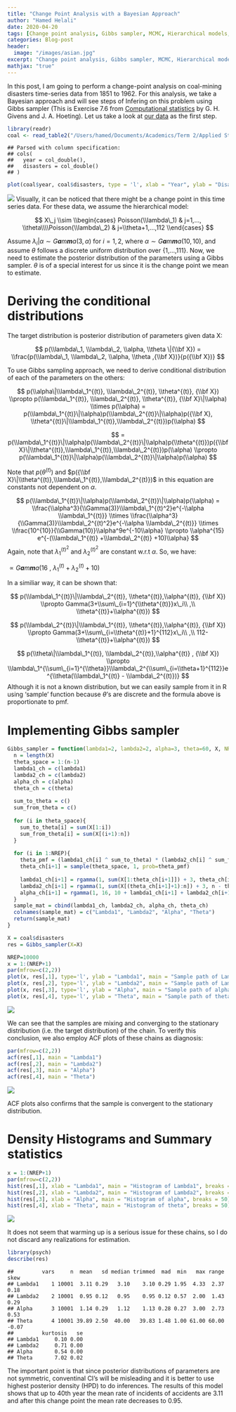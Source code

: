 ```yaml
---
title: "Change Point Analysis with a Bayesian Approach"
author: "Hamed Helali"
date: 2020-04-20
tags: [Change point analysis, Gibbs sampler, MCMC, Hierarchical models, Bayesian statistics, R]
categories: Blog-post
header:
  image: "/images/asian.jpg"
excerpt: "Change point analysis, Gibbs sampler, MCMC, Hierarchical models, Bayesian statistics, R"
mathjax: "true"
---
```


In this post, I am going to perform a change-point analysis on
coal-mining disasters time-series data from 1851 to 1962. For this
analysis, we take a Bayesian approach and will see steps of Infering on
this problem using Gibbs sampler (This is Exercise 7.6 from [Computational statistics](https://www.stat.colostate.edu/computationalstatistics/) by G. H. Givens and J. A. Hoeting). Let us take a look at [our data](https://www.stat.colostate.edu/computationalstatistics/datasets.zip) as the
first step.

``` r
library(readr)
coal <- read_table2("/Users/hamed/Documents/Academics/Term 2/Applied Statistics I/Assignment4/datasets/coal.csv")
```

    ## Parsed with column specification:
    ## cols(
    ##   year = col_double(),
    ##   disasters = col_double()
    ## )

``` r
plot(coal$year, coal$disasters, type = 'l', xlab = "Year", ylab = "Disasters")
```

![](Assignment4-Q76_files/figure-markdown_github/unnamed-chunk-2-1.png)
Visually, it can be noticed that there might be a change point in this
time series data. For these data, we assume the hierarchical model:

$$
X\_j \\sim \\begin{cases} Poisson(\\lambda\_1) & j=1,..., \\theta\\\\Poisson(\\lambda\_2) & j=\\theta+1,...,112 \\end{cases} 
$$

Assume *λ*<sub>*i*</sub>\|*α* ∼ *G**a**m**m**a*(3, *α*) for *i* = 1, 2,
where *α* ∼ *G**a**m**m**a*(10, 10), and assume *θ* follows a discrete
uniform distribution over {1,…,111}. Now, we need to estimate the
posterior distribution of the parameters using a Gibbs sampler. *θ* is
of a special interest for us since it is the change point we mean to
estimate.

Deriving the conditional distributions
======================================

The target distribution is posterior distribution of parameters given
data X:

$$
p(\\lambda\_1, \\lambda\_2, \\alpha, \\theta \|{\\bf X}) = \\frac{p(\\lambda\_1, \\lambda\_2, \\alpha, \\theta ,{\\bf X})}{p({\\bf X})}
$$

To use Gibbs sampling approach, we need to derive conditional
distribution of each of the parameters on the others:

$$
p(\\alpha\|\\lambda\_1^{(t)}, \\lambda\_2^{(t)}, \\theta^{(t)}, {\\bf X}) \\propto p(\\lambda\_1^{(t)}, \\lambda\_2^{(t)}, \\theta^{(t)}, {\\bf X}\|\\alpha) \\times p(\\alpha) = p(\\lambda\_1^{(t)}\|\\alpha)p(\\lambda\_2^{(t)}\|\\alpha)p({\\bf X}, \\theta^{(t)}\|\\lambda\_1^{(t)},\\lambda\_2^{(t)})p(\\alpha)
$$

$$
= p(\\lambda\_1^{(t)}\|\\alpha)p(\\lambda\_2^{(t)}\|\\alpha)p(\\theta^{(t)})p({\\bf X}\|\\theta^{(t)},\\lambda\_1^{(t)},\\lambda\_2^{(t)})p(\\alpha) \\propto p(\\lambda\_1^{(t)}\|\\alpha)p(\\lambda\_2^{(t)}\|\\alpha)p(\\alpha)
$$

Note that *p*(*θ*<sup>(*t*)</sup>) and
$p({\\bf X}\|\\theta^{(t)},\\lambda\_1^{(t)},\\lambda\_2^{(t)})$ in this
equation are constants not dependent on *α*.

$$
p(\\lambda\_1^{(t)}\|\\alpha)p(\\lambda\_2^{(t)}\|\\alpha)p(\\alpha) = \\frac{\\alpha^3}{\\Gamma(3)}\\lambda\_1^{(t)^2}e^{-\\alpha \\lambda\_1^{(t)}} \\times \\frac{\\alpha^3}{\\Gamma(3)}\\lambda\_2^{(t)^2}e^{-\\alpha \\lambda\_2^{(t)}} \\times \\frac{10^{10}}{\\Gamma(10)}\\alpha^9e^{-10\\alpha} \\propto \\alpha^{15} e^{-(\\lambda\_1^{(t)} +\\lambda\_2^{(t)} +10)\\alpha}
$$
 Again, note that *λ*<sub>1</sub><sup>(*t*)<sup>2</sup></sup> and
*λ*<sub>2</sub><sup>(*t*)<sup>2</sup></sup> are constant w.r.t *α*. So,
we have:

 ∝ *G**a**m**m**a*(16 , *λ*<sub>1</sub><sup>(*t*)</sup> + *λ*<sub>2</sub><sup>(*t*)</sup> + 10)

In a similiar way, it can be shown that:

$$
p(\\lambda\_1^{(t)}\|\\lambda\_2^{(t)}, \\theta^{(t)},\\alpha^{(t)}, {\\bf X}) \\propto Gamma(3+\\sum\_{i=1}^{\\theta^{(t)}}x\_i\\ ,\\ \\theta^{(t)}+\\alpha^{(t)})
$$

$$
p(\\lambda\_2^{(t)}\|\\lambda\_1^{(t)}, \\theta^{(t)},\\alpha^{(t)}, {\\bf X}) \\propto Gamma(3+\\sum\_{i=\\theta^{(t)}+1}^{112}x\_i\\ ,\\ 112-\\theta^{(t)}+\\alpha^{(t)})
$$

$$
p(\\theta\|\\lambda\_1^{(t)}, \\lambda\_2^{(t)},\\alpha^{(t)} , {\\bf X}) \\propto \\lambda\_1^{\\sum\_{i=1}^{\\theta}}\\lambda\_2^{\\sum\_{i=\\theta+1}^{112}}e^{\\theta(\\lambda\_1^{(t)} - \\lambda\_2^{(t)})} 
$$
 Although it is not a known distribution, but we can easily sample from
it in R using ‘sample’ function because *θ*’s are discrete and the
formula above is proportionate to pmf.

Implementing Gibbs sampler
==========================

``` r
Gibbs_sampler = function(lambda1=2, lambda2=2, alpha=3, theta=60, X, NREP=10000){
  n = length(X)
  theta_space = 1:(n-1)
  lambda1_ch = c(lambda1)
  lambda2_ch = c(lambda2)
  alpha_ch = c(alpha)
  theta_ch = c(theta)
  
  sum_to_theta = c()
  sum_from_theta = c()
  
  for (i in theta_space){
    sum_to_theta[i] = sum(X[1:i])
    sum_from_theta[i] = sum(X[(i+1):n])
  }
  
  for (i in 1:NREP){
    theta_pmf = (lambda1_ch[i] ^ sum_to_theta) * (lambda2_ch[i] ^ sum_from_theta) * exp(-theta_space * (lambda1_ch[i] - lambda2_ch[i]))   #This is not pmf, but pmf is proportionate to this
    theta_ch[i+1] = sample(theta_space, 1, prob=theta_pmf)
    
    lambda1_ch[i+1] = rgamma(1, sum(X[1:theta_ch[i+1]]) + 3, theta_ch[i+1] + alpha_ch[i])
    lambda2_ch[i+1] = rgamma(1, sum(X[(theta_ch[i+1]+1):n]) + 3, n - theta_ch[i+1] + alpha_ch[i])
    alpha_ch[i+1] = rgamma(1, 16, 10 + lambda1_ch[i+1] + lambda2_ch[i+1])
  }
  sample_mat = cbind(lambda1_ch, lambda2_ch, alpha_ch, theta_ch)
  colnames(sample_mat) = c("Lambda1", "Lambda2", "Alpha", "Theta")
  return(sample_mat)
}
```

``` r
X = coal$disasters
res = Gibbs_sampler(X=X)
```

``` r
NREP=10000
x = 1:(NREP+1)
par(mfrow=c(2,2))
plot(x, res[,1], type='l', ylab = "Lambda1", main = "Sample path of Lambda1")
plot(x, res[,2], type='l', ylab = "Lambda2", main = "Sample path of Lambda2")
plot(x, res[,3], type='l', ylab = "Alpha", main = "Sample path of alpha")
plot(x, res[,4], type='l', ylab = "Theta", main = "Sample path of theta")
```

![](Assignment4-Q76_files/figure-markdown_github/unnamed-chunk-5-1.png)

We can see that the samples are mixing and converging to the stationary
distribution (i.e. the target distribution) of the chain. To verify this
conclusion, we also employ ACF plots of these chains as diagnosis:

``` r
par(mfrow=c(2,2))
acf(res[,1], main = "Lambda1")
acf(res[,2], main = "Lambda2")
acf(res[,3], main = "Alpha")
acf(res[,4], main = "Theta")
```

![](Assignment4-Q76_files/figure-markdown_github/unnamed-chunk-6-1.png)

ACF plots also confirms that the sample is convergent to the stationary
distribution.

Density Histograms and Summary statistics
=========================================

``` r
x = 1:(NREP+1)
par(mfrow=c(2,2))
hist(res[,1], xlab = "Lambda1", main = "Histogram of Lambda1", breaks = 50)
hist(res[,2], xlab = "Lambda2", main = "Histogram of Lambda2", breaks = 50)
hist(res[,3], xlab = "Alpha", main = "Histogram of alpha", breaks = 50)
hist(res[,4], xlab = "Theta", main = "Histogram of theta", breaks = 50)
```

![](Assignment4-Q76_files/figure-markdown_github/unnamed-chunk-7-1.png)

It does not seem that warming up is a serious issue for these chains, so
I do not discard any realizations for estimation.

``` r
library(psych)
describe(res)
```

    ##         vars     n  mean   sd median trimmed  mad  min   max range  skew
    ## Lambda1    1 10001  3.11 0.29   3.10    3.10 0.29 1.95  4.33  2.37  0.18
    ## Lambda2    2 10001  0.95 0.12   0.95    0.95 0.12 0.57  2.00  1.43  0.29
    ## Alpha      3 10001  1.14 0.29   1.12    1.13 0.28 0.27  3.00  2.73  0.53
    ## Theta      4 10001 39.89 2.50  40.00   39.83 1.48 1.00 61.00 60.00 -0.07
    ##         kurtosis   se
    ## Lambda1     0.10 0.00
    ## Lambda2     0.71 0.00
    ## Alpha       0.54 0.00
    ## Theta       7.02 0.02

The important point is that since posterior distributions of parameters
are not symmetric, conventinal CI’s will be misleading and it is better
to use highest posterior density (HPD) to do inferences. The results of
this model shows that up to 40th year the mean rate of incidents of
accidents are 3.11 and after this change point the mean rate decreases
to 0.95.
